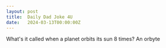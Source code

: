 ```yaml
---
layout: post
title:  Daily Dad Joke 4U
date:   2024-03-13T00:00:00Z
---
```

What's it called when a planet orbits its sun 8 times? An orbyte
